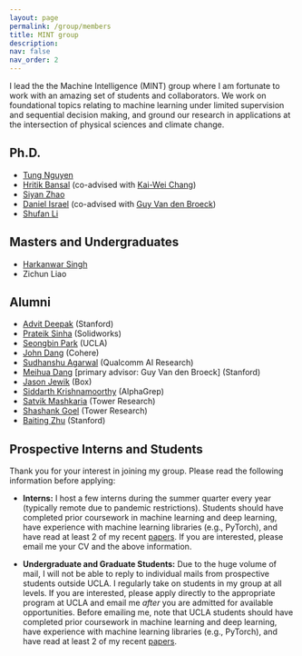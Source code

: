```yaml
---
layout: page
permalink: /group/members
title: MINT group
description: 
nav: false
nav_order: 2
---
```



I lead the the Machine Intelligence (MINT) group where I am fortunate to work with an amazing set of students and collaborators. 
We work on foundational topics relating to machine learning under limited supervision and sequential decision making, and ground our research in applications at the intersection of physical sciences and climate change.

## Ph.D.

* [Tung Nguyen](https://tung-nd.github.io/)
* [Hritik Bansal](https://sites.google.com/view/hbansal) (co-advised with [Kai-Wei Chang](http://web.cs.ucla.edu/~kwchang/))
* [Siyan Zhao](https://www.linkedin.com/in/siyanzhao)
* [Daniel Israel](https://www.linkedin.com/in/daniel-israel-248757160) (co-advised with [Guy Van den Broeck](https://web.cs.ucla.edu/~guyvdb/))
* [Shufan Li](https://homepage.jackli.org/)


## Masters and Undergraduates

* [Harkanwar Singh](https://www.linkedin.com/in/harkanwar-singh)
* Zichun Liao


## Alumni


* [Advit Deepak](https://www.linkedin.com/in/advitdeepak) (Stanford)
* [Prateik Sinha](https://www.linkedin.com/in/prateik11) (Solidworks)
* [Seongbin Park](https://www.linkedin.com/in/seongbeanie) (UCLA)
* [John Dang](https://www.johndang.me/) (Cohere)
* [Sudhanshu Agarwal](https://www.linkedin.com/in/sudhanshu-agrawal) (Qualcomm AI Research)
* [Meihua Dang](https://www.linkedin.com/in/meihuadang) [primary advisor: Guy Van den Broeck] (Stanford) 
* [Jason Jewik](https://jasonjewik.github.io/) (Box)
* [Siddarth Krishnamoorthy](https://www.linkedin.com/in/siddarth-krishnamoorthy) (AlphaGrep)
* [Satvik Mashkaria](https://www.linkedin.com/in/satvik-mashkaria-4214701a7) (Tower Research)
* [Shashank Goel](https://www.linkedin.com/in/goelshashank) (Tower Research)
* [Baiting Zhu](https://baitingzbt.github.io/) (Stanford)



## Prospective Interns and Students

Thank you for your interest in joining my group. Please read the following information before applying:

* **Interns:** I host a few interns during the summer quarter every year (typically remote due to pandemic restrictions). Students should have completed prior coursework in machine learning and deep learning, have experience with machine learning libraries (e.g., PyTorch), and have read at least 2 of my recent [papers](/publications/). If you are interested, please email me your CV and the above information.  

* **Undergraduate and Graduate Students:** Due to the huge volume of mail, I will not be able to reply to individual mails from prospective students outside UCLA. I regularly take on students in my group at all levels. If you are interested, please apply directly to the appropriate program at UCLA and email me *after* you are admitted for available opportunities. Before emailing me, note that UCLA students should have completed prior coursework in machine learning and deep learning, have experience with machine learning libraries (e.g., PyTorch), and have read at least 2 of my recent [papers](/publications/).

<!-- * **Postdocs:** I am looking to hire 1-2 postdocs in the coming year. Potential topics of interest include deep generative models, sequential decision making under uncertainty, and climate science. If you are interested, please email me your CV and list of 3 representative publications. -->
